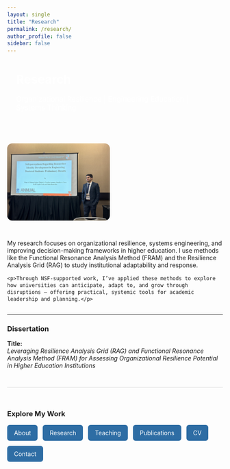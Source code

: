 ```yaml
---
layout: single
title: "Research"
permalink: /research/
author_profile: false
sidebar: false
---
```


<div style="background: var(--mm-dark); color: white; padding: 2em 1.5em; border-radius: 12px; margin-bottom: 2em;">
  <h1 style="margin-top: 0;">Research</h1>
  <p style="font-size: 1.2em;">Organizational Resilience | Engineering Education | Systems Thinking</p>
</div>

<div style="display: flex; align-items: flex-start; gap: 30px; flex-wrap: wrap;">
  <img src="/images/research-presentation.jpg" alt="Diego presenting research" style="max-width: 240px; border-radius: 12px;">

  <div style="flex: 1; min-width: 280px;">
    <p>My research focuses on organizational resilience, systems engineering, and improving decision-making frameworks in higher education. I use methods like the Functional Resonance Analysis Method (FRAM) and the Resilience Analysis Grid (RAG) to study institutional adaptability and response.</p>

    <p>Through NSF-supported work, I’ve applied these methods to explore how universities can anticipate, adapt to, and grow through disruptions — offering practical, systemic tools for academic leadership and planning.</p>
  </div>
</div>

---

### Dissertation

**Title:**  
*Leveraging Resilience Analysis Grid (RAG) and Functional Resonance Analysis Method (FRAM) for Assessing Organizational Resilience Potential in Higher Education Institutions*

<div style="margin-top: 3em; padding-top: 2em; border-top: 1px solid #ddd;">
  <h3>Explore My Work</h3>
  <div style="display: flex; flex-wrap: wrap; gap: 12px; margin-top: 1em;">
    <a href="/about/" style="background-color: #2e6da4; color: white; padding: 10px 16px; border-radius: 6px; text-decoration: none;">About</a>
    <a href="/research/" style="background-color: #2e6da4; color: white; padding: 10px 16px; border-radius: 6px; text-decoration: none;">Research</a>
    <a href="/teaching/" style="background-color: #2e6da4; color: white; padding: 10px 16px; border-radius: 6px; text-decoration: none;">Teaching</a>
    <a href="/publications/" style="background-color: #2e6da4; color: white; padding: 10px 16px; border-radius: 6px; text-decoration: none;">Publications</a>
    <a href="/cv/" style="background-color: #2e6da4; color: white; padding: 10px 16px; border-radius: 6px; text-decoration: none;">CV</a>
    <a href="/contact/" style="background-color: #2e6da4; color: white; padding: 10px 16px; border-radius: 6px; text-decoration: none;">Contact</a>
  </div>
</div>
